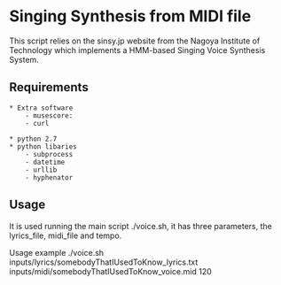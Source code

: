 # Singing Synthesis from MIDI file

This script relies on the sinsy.jp website from the Nagoya Institute of Technology which implements a HMM-based Singing Voice Synthesis System.

## Requirements
	* Extra software
		- musescore: 
		- curl
	
	* python 2.7
	* python libaries
		- subprocess
		- datetime
		- urllib
		- hyphenator



## Usage
It is used running the main script ./voice.sh, it has three parameters, the lyrics_file, midi_file and tempo.

Usage example
	./voice.sh inputs/lyrics/somebodyThatIUsedToKnow_lyrics.txt inputs/midi/somebodyThatIUsedToKnow_voice.mid 120
